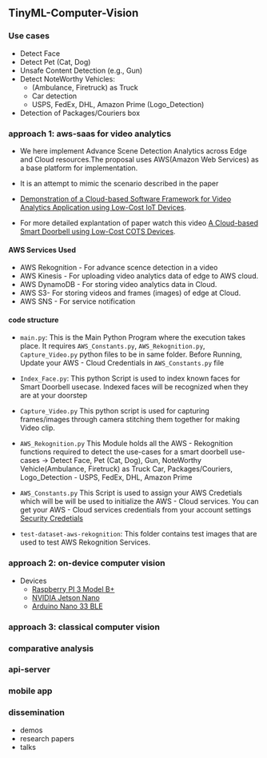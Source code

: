 ## TinyML-Computer-Vision

### Use cases

- Detect Face
- Detect Pet (Cat, Dog) 
- Unsafe Content Detection (e.g., Gun)
- Detect NoteWorthy Vehicles:
  - (Ambulance, Firetruck) as Truck
  - Car detection
  - USPS, FedEx, DHL, Amazon Prime (Logo_Detection)
- Detection of Packages/Couriers box

### approach 1: aws-saas for video analytics
    
 - We here implement Advance Scene Detection Analytics across Edge and Cloud resources.The proposal uses AWS(Amazon Web Services) as a base platform for implementation.

 - It is an attempt to mimic the scenario described in the paper 

 - [Demonstration of a Cloud-based Software Framework for Video Analytics Application using Low-Cost IoT Devices](https://arxiv.org/abs/2010.07680).

- For more detailed explantation of paper watch this video 
  [A Cloud-based Smart Doorbell using Low-Cost COTS  Devices](https://www.youtube.com/watch?v=42mx4Z2PDwA).


#### AWS Services Used

 -  AWS Rekognition - For advance scence detection in a video
 -  AWS Kinesis - For uploading video analytics data of edge to AWS cloud.
 -  AWS DynamoDB - For storing video analytics data in Cloud.
 -  AWS S3- For storing videos and frames (images) of edge at Cloud.
 -  AWS SNS - For service notification
    


#### code structure

  - `main.py`:
    This is the Main Python Program where the execution takes place. It requires `AWS_Constants.py`, `AWS_Rekognition.py`, `Capture_Video.py` python files to be in same folder. Before Running, Update your AWS - Cloud Credentials in `AWS_Constants.py` file

  -  `Index_Face.py`:
      This python Script is used to index known faces for Smart Doorbell usecase. 
      Indexed faces will be recognized when they are at your doorstep 

  -  `Capture_Video.py`
     This python script is used for capturing frames/images through camera stitching them together for making Video clip.

  -  `AWS_Rekognition.py`
     This Module holds all the AWS - Rekognition functions required to detect the  use-cases for a smart doorbell
     use-cases -> Detect Face, Pet (Cat, Dog), Gun, NoteWorthy Vehicle(Ambulance, Firetruck) as Truck
     Car, Packages/Couriers, Logo_Detection - USPS, FedEx, DHL, Amazon Prime

  -  `AWS_Constants.py`
    This Script is used to assign your AWS Credetials  which will be will be used to initialize the AWS - Cloud services. You can get your AWS - Cloud services credentials from your account settings  
    [Security Credetials](https://console.aws.amazon.com/iam/home?region=us-east-1#/security_credentials)

  -   `test-dataset-aws-rekognition`: 
    This folder contains test images that are used to test        AWS Rekognition Services.
 


### approach 2: on-device computer vision
 - Devices 
   - [Raspberry PI 3 Model B+](https://www.amazon.in/gp/product/B07BDR5PDW/ref=ppx_yo_dt_b_search_asin_title?ie=UTF8&psc=1)
   - [NVIDIA Jetson Nano](https://www.amazon.in/gp/product/B07PZHBDKT/ref=ppx_yo_dt_b_search_asin_title?ie=UTF8&psc=1)
   - [Arduino Nano 33 BLE](http://store.arduino.cc/products/arduino-nano-33-ble)



### approach 3: classical computer vision


### comparative analysis


### api-server

### mobile app
 
### dissemination

- demos
- research papers
- talks


